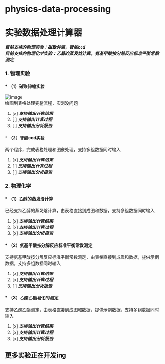 # physics-data-processing

# **实验数据处理计算器**  

_**目前支持的物理实验：磁致伸缩，智能ccd**_  
**_目前支持的物理化学实验：乙醇的蒸发焓计算，氨基甲酸按分解反应标准平衡常数测定_** 

### 1. 物理实验  

#### * （1）磁致伸缩实验  

![image](https://github.com/user-attachments/assets/45200344-19d2-4814-951e-9688426eeeb0)  
绘图到表格处理完整流程，实测没问题  
1. [x] **_支持输出计算结果_**
2. [ ] **_支持输出计算过程_**
3. [ ] **_支持输出分析报告_**
#### * （2）智能ccd实验
两个程序，完成表格处理和图像处理，支持多组数据同时输入
1. [x] **_支持输出计算结果_**
2. [ ] **_支持输出计算过程_**
3. [ ] **_支持输出分析报告_**
### 2. 物理化学 

#### * （1）乙醇的蒸发焓计算

  已经支持乙醇的蒸发焓计算，由表格直接到成图和数据，支持多组数据同时输入  

1. [x] **_支持输出计算结果_**
2. [x] **_支持输出计算过程_**
3. [x] **_支持输出分析报告_**

#### * （2）氨基甲酸按分解反应标准平衡常数测定

  支持氨基甲酸按分解反应标准平衡常数测定，由表格直接到成图和数据，提供示例数据，支持多组数据同时输入

1. [x] **_支持输出计算结果_**
2. [x] **_支持输出计算过程_**
3. [ ] **_支持输出分析报告_**  

#### * （3）乙酸乙酯皂化的测定

  支持乙酸乙酯测定，由表格直接到成图和数据，提供示例数据，支持多组数据同时输入

1. [x] **_支持输出计算结果_**
2. [x] **_支持输出计算过程_**
3. [x] **_支持输出分析报告_**  

## 更多实验正在开发ing
